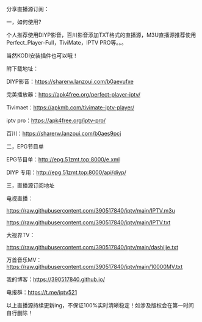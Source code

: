 
分享直播源订阅：

一，如何使用?

个人推荐使用DIYP影音，百川影音添加TXT格式的直播源，M3U直播源推荐使用Perfect_Player-Full，TiviMate，IPTV PRO等。。。

当然KODI安装插件也可以哦！

附下载地址：

DIYP影音：https://sharerw.lanzoui.com/b0aevufxe

完美播放器：https://apk4free.org/perfect-player-iptv/

Tivimaet：https://apkmb.com/tivimate-iptv-player/

iptv pro：https://apk4free.org/iptv-pro/

百川：https://sharerw.lanzoui.com/b0aes9pcj

二，EPG节目单

EPG节目单：http://epg.51zmt.top:8000/e.xml

DIYP 专用：http://epg.51zmt.top:8000/api/diyp/

三，直播源订阅地址

电视直播：

https://raw.githubusercontent.com/390517840/iptv/main/IPTV.m3u

https://raw.githubusercontent.com/390517840/iptv/main/IPTV.txt

大视界TV：

https://raw.githubusercontent.com/390517840/iptv/main/dashijie.txt

万首音乐MV：https://raw.githubusercontent.com/390517840/iptv/main/10000MV.txt

我的博客：https://390517840.github.io/

电报群：https://t.me/iptv521

以上直播源持续更新ing，不保证100%实时清晰稳定！如涉及版权会在第一时间自行删除！
